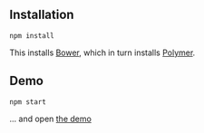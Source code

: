 Installation
------------

	npm install

This installs [Bower](http://bower.io/), which in turn installs [Polymer](http://www.polymer-project.org/).

Demo
----

    npm start

... and open [the demo](http://localhost:8000/demo/)
